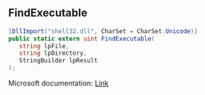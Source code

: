 ## FindExecutable

```csharp
[DllImport("shell32.dll", CharSet = CharSet.Unicode)]
public static extern uint FindExecutable(
   string lpFile,
   string lpDirectory,
   StringBuilder lpResult
);
```

Microsoft documentation: [Link](https://docs.microsoft.com/en-us/windows/win32/api/shellapi/nf-shellapi-findexecutablew)
